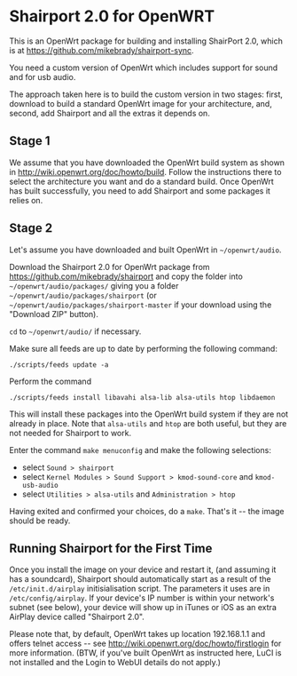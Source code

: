 Shairport 2.0 for OpenWRT
=========================

This is an OpenWrt package for building and installing ShairPort 2.0, which is at https://github.com/mikebrady/shairport-sync.

You need a custom version of OpenWrt which includes support for sound and for usb audio.

The approach taken here is to build the custom version in two stages: first, download to build a standard OpenWrt image for your architecture, and, second, add Shairport and all the extras it depends on.

Stage 1
-------
We assume that you have downloaded the OpenWrt build system as shown in http://wiki.openwrt.org/doc/howto/build. Follow the instructions there to select the architecture you want and do a standard build. Once OpenWrt has built successfully, you need to add Shairport and some packages it relies on.

Stage 2
-------
Let's assume you have downloaded and built OpenWrt in `~/openwrt/audio`. 

Download the Shairport 2.0 for OpenWrt package from https://github.com/mikebrady/shairport and copy the folder into `~/openwrt/audio/packages/` giving you a folder `~/openwrt/audio/packages/shairport` (or `~/openwrt/audio/packages/shairport-master` if your download using the "Download ZIP" button).

`cd` to `~/openwrt/audio/` if necessary.

Make sure all feeds are up to date by performing the following command:

`./scripts/feeds update -a`

Perform the command

`./scripts/feeds install libavahi alsa-lib alsa-utils htop libdaemon`

This will install these packages into the OpenWrt build system if they are not already in place. Note that `alsa-utils` and `htop` are both useful, but they are not needed for Shairport to work.

Enter the command `make menuconfig` and make the following selections:

* select `Sound > shairport`
* select `Kernel Modules > Sound Support > kmod-sound-core` and `kmod-usb-audio`
* select `Utilities > alsa-utils` and `Administration > htop`

Having exited and confirmed your choices, do a `make`. That's it -- the image should be ready.

Running Shairport for the First Time
------------------------------------
Once you install the image on your device and restart it, (and assuming it has a soundcard), Shairport should automatically start as a result of the `/etc/init.d/airplay` initisialisation script. The parameters it uses are in `/etc/config/airplay`. If your device's IP number is within your network's subnet (see below), your device will show up in iTunes or iOS as an extra AirPlay device called "Shairport 2.0".

Please note that, by default, OpenWrt takes up location 192.168.1.1 and offers telnet access -- see http://wiki.openwrt.org/doc/howto/firstlogin for more information. (BTW, if you've built OpenWrt as instructed here, LuCI is not installed and the Login to WebUI details do not apply.)

